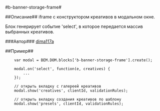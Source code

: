 #b-banner-storage-frame#

##Описание##
iframe с конструктором креативов в модальном окне.

Блок генерирует событие 'select', в которое передается массив выбранных креативов.

###Автор### 
[dima117a](https://staff.yandex-team.ru/dima117a )

##Пример##

```
    var modal = BEM.DOM.blocks['b-banner-storage-frame'].create();
    
    modal.on('select', function(e, creatives) {
        ...    
    });
    
    // открыть вкладку с галереей креативов
    modal.show('creatives', clientId, validationRules);
    
    // открыть вкладку создания креативов по шаблону
    modal.show('presets', clientId, validationRules);

```
